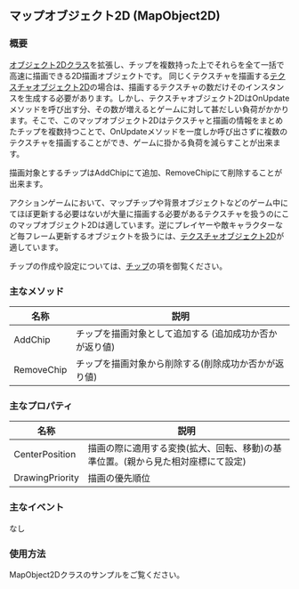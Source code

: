 ﻿## マップオブジェクト2D (MapObject2D)

### 概要

[オブジェクト2Dクラス](./Object2D.md)を拡張し、チップを複数持った上でそれらを全て一括で高速に描画できる2D描画オブジェクトです。
同じくテクスチャを描画する[テクスチャオブジェクト2D](./TextureObject2D.md)の場合は、描画するテクスチャの数だけそのインスタンスを生成する必要があります。しかし、テクスチャオブジェクト2DはOnUpdateメソッドを呼び出す分、その数が増えるとゲームに対して甚だしい負荷がかかります。そこで、このマップオブジェクト2Dはテクスチャと描画の情報をまとめたチップを複数持つことで、OnUpdateメソッドを一度しか呼び出さずに複数のテクスチャを描画することができ、ゲームに掛かる負荷を減らすことが出来ます。

描画対象とするチップはAddChipにて追加、RemoveChipにて削除することが出来ます。

アクションゲームにおいて、マップチップや背景オブジェクトなどのゲーム中にてほぼ更新する必要はないが大量に描画する必要があるテクスチャを扱うのにこのマップオブジェクト2Dは適しています。逆にプレイヤーや敵キャラクターなど毎フレーム更新するオブジェクトを扱うには、[テクスチャオブジェクト2D](./TextureObject2D.md)が適しています。

チップの作成や設定については、[チップ](./Chip2D.md)の項を御覧ください。

### 主なメソッド

| 名称 | 説明 |
|---|---|
| AddChip | チップを描画対象として追加する (追加成功か否かが返り値)|
| RemoveChip | チップを描画対象から削除する(削除成功か否かが返り値)|

### 主なプロパティ

| 名称 | 説明 |
|---|---|
| CenterPosition | 描画の際に適用する変換(拡大、回転、移動)の基準位置。(親から見た相対座標にて設定) |
| DrawingPriority | 描画の優先順位|

### 主なイベント

なし

### 使用方法

MapObject2Dクラスのサンプルをご覧ください。
